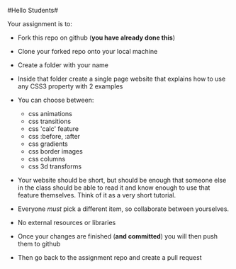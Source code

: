 #Hello Students#

Your assignment is to:
  * Fork this repo on github (__you have already done this__)
  * Clone your forked repo onto your local machine
  * Create a folder with your name
  * Inside that folder create a single page website that explains how to use any CSS3 property with 2 examples

  * You can choose between:
    * css animations
    * css transitions
    * css 'calc' feature
    * css :before, :after
    * css gradients
    * css border images
    * css columns
    * css 3d transforms

  * Your website should be short, but should be enough that someone else in the class should be able to read it and know enough to use that feature themselves. Think of it as a very short tutorial.
  * Everyone _must_ pick a different item, so collaborate between yourselves.
  * No external resources or libraries


  * Once your changes are finished (__and committed__) you will then push them to github
  * Then go back to the assignment repo and create a pull request
